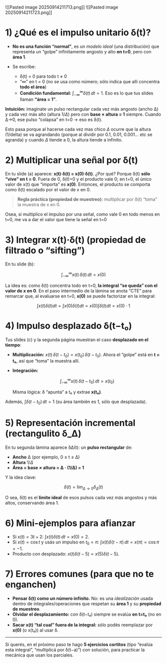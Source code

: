 ![[Pasted image 20250914211713.png]]
![[Pasted image 20250914211723.png]]
# 1) ¿Qué es el impulso unitario δ(t)?

* **No es una función “normal”**, es un *modelo ideal* (una distribución) que representa un “golpe” infinitamente angosto y alto **en t=0**, pero con **área 1**.
* Se escribe:

  * δ(t) = 0 para todo t ≠ 0
  * “∞” en t = 0 (no se usa como número; sólo indica que allí concentra **todo el área**)
  * **Condición fundamental:** $\int_{-\infty}^{\infty} \delta(t)\,dt = 1$.
    Eso es lo que tus slides llaman **“área = 1”**.

**Intuición:** imaginate un pulso rectangular cada vez más angosto (ancho Δ) y cada vez más alto (altura $1/\Delta$) pero con **base × altura = 1** siempre. Cuando Δ→0, ese pulso “colapsa” en t=0 → eso es δ(t).

Esto pasa porque al hacerse cada vez mas chico $\Delta$ ocurre que la altura (1/delta) se va agrandando (porque al dividir por 0.1, 0.01, 0.001... etc se agranda) y cuando $\Delta$ tiende a 0, la altura tiende a infinito.

# 2) Multiplicar una señal por δ(t)

En tu slide (a) aparece: **x(t)·δ(t) = x(0)·δ(t)**.
¿Por qué? Porque δ(t) **sólo “vive” en t = 0**. Fuera de 0, δ(t)=0 y el producto vale 0; en t=0, el único valor de x(t) que “importa” es **x(0)**. Entonces, el producto se comporta como δ(t) escalado por el valor de x en 0.

> **Regla práctica (propiedad de muestreo):** multiplicar por δ(t) “toma” la muestra de x en 0.

Osea, si multiplico el impulso por una señal, como vale 0 en todo menos en t=0, me va a dar el valor que tiene la señal en t=0
# 3) Integrar x(t)·δ(t) (propiedad de filtrado o “sifting”)

En tu slide (b):

$$
\int_{-\infty}^{\infty} x(t)\,\delta(t)\,dt = x(0)
$$

La idea es: como δ(t) concentra todo en t=0, **la integral “se queda” con el valor de x en 0**. En el paso intermedio de la lámina se anota “CTE” para remarcar que, al evaluarse en t=0, **x(0)** se puede factorizar en la integral:

$$
\int x(t)\delta(t)dt = \int x(0)\delta(t)dt = x(0)\int \delta(t)dt = x(0)\cdot 1
$$

# 4) Impulso desplazado δ(t−t₀)

Tus slides (c) y la segunda página muestran el caso **desplazado en el tiempo**:

* **Multiplicación:** $x(t)\,\delta(t-t_0) = x(t_0)\,\delta(t-t_0)$.
  Ahora el “golpe” está en **t = t₀**, así que “toma” la muestra allí.
* **Integración:**

  $$
  \int_{-\infty}^{\infty} x(t)\,\delta(t-t_0)\,dt = x(t_0)
  $$

  Misma lógica: δ “apunta” a t₀ y extrae **x(t₀)**.

Además, $\int \delta(t-t_0)\,dt = 1$ (su área también es 1, sólo que desplazada).

# 5) Representación incremental (rectangulito δ\_Δ)

En tu segunda lámina aparece δΔ​(t): un **pulso rectangular** de:

* **Ancho** Δ (por ejemplo, 0 ≤ t ≤ Δ)
* **Altura** $1/\Delta$
* **Área = base × altura = Δ · (1/Δ) = 1**

Y la idea clave:

$$
\delta(t) = \lim_{\Delta \to 0} \delta_\Delta(t)
$$

O sea, δ(t) es el **límite ideal** de esos pulsos cada vez más angostos y más altos, conservando área 1.

# 6) Mini-ejemplos para afianzar

* Si $x(t)=3t+2$:
  $\int x(t)\delta(t)\,dt = x(0) = 2$.
* Si $x(t)=\cos t$ y usás un impulso en $t_0=\pi$:
  $\int x(t)\delta(t-\pi)\,dt = x(\pi) = \cos \pi = -1$.
* Producto con desplazado:
  $x(t)\delta(t-5) = x(5)\delta(t-5)$.

# 7) Errores comunes (para que no te enganchen)

* **Pensar δ(t) como un número infinito.** No: es una *idealización* usada dentro de integrales/operaciones que respetan su **área 1** y su **propiedad de muestreo**.
* **Olvidar el desplazamiento:** con δ(t−t₀) siempre se evalúa **en t=t₀** (no en 0).
* **Sacar x(t) “tal cual” fuera de la integral:** sólo podés reemplazar por **x(0)** (o x(t₀)) al usar δ.

---

Si querés, en el próximo paso te hago **5 ejercicios cortitos** (tipo “evalúa esta integral”, “multiplicá por δ(t−a)”) con solución, para practicar la mecánica que usan los parciales.

